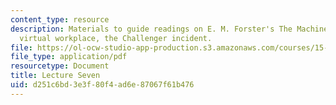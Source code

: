 ```yaml
---
content_type: resource
description: Materials to guide readings on E. M. Forster's The Machine Stops, corporate
  virtual workplace, the Challenger incident.
file: https://ol-ocw-studio-app-production.s3.amazonaws.com/courses/15-269b-literature-ethics-and-authority-fall-2002/d251c6bd3e3f80f4ad6e87067f61b476_lecture7.pdf
file_type: application/pdf
resourcetype: Document
title: Lecture Seven
uid: d251c6bd-3e3f-80f4-ad6e-87067f61b476
---
```


